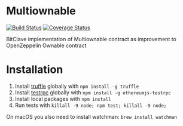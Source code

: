 # Multiownable

[![Build Status](https://travis-ci.org/bitclave/Multiownable.svg?branch=master)](https://travis-ci.org/bitclave/Multiownable)
[![Coverage Status](https://coveralls.io/repos/github/bitclave/Multiownable/badge.svg)](https://coveralls.io/github/bitclave/Multiownable)

BitClave implementation of Multiownable contract as improvement to OpenZeppelin Ownable contract

# Installation

1. Install [truffle](http://truffleframework.com) globally with `npm install -g truffle`
2. Install [testrpc](https://github.com/ethereumjs/testrpc) globally with `npm install -g ethereumjs-testrpc`
3. Install local packages with `npm install`
4. Run tests with `killall -9 node; npm test; killall -9 node;`

On macOS you also need to install watchman: `brew install watchman`
